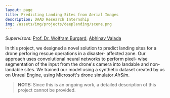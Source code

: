 ```yaml
---
layout: page
title: Predicting Landing Sites from Aerial Images
description: DAAD Research Internship
img: /assets/img/projects/deeplanding/scene.png
---
```


*Supervisors:* [Prof. Dr. Wolfram Burgard](http://www2.informatik.uni-freiburg.de/~burgard/), [Abhinav Valada](http://www2.informatik.uni-freiburg.de/~valada/)

In this project, we designed a novel solution to predict landing sites for a drone perforing rescue operations in a disaster- affected zone. Our approach uses convolutional neural networks to perform pixel- wise segmentation of the input from the drone's camera into landable and non-landable sites. We trained our model using a synthetic dataset created by us on Unreal Engine, using Microsoft's drone simulator *AirSim*.

> __NOTE:__ Since this is an ongoing work, a detailed description of this project cannot be provided.
